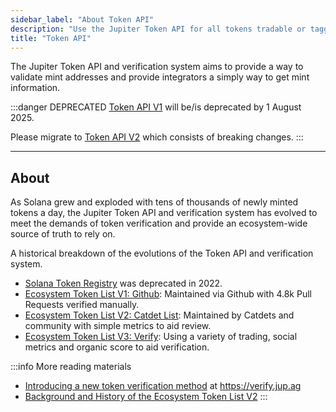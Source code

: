 ```yaml
---
sidebar_label: "About Token API"
description: "Use the Jupiter Token API for all tokens tradable or tagged via Jupiter."
title: "Token API"
---
```


<head>
    <title>Token API</title>
    <meta name="twitter:card" content="summary" />
</head>

The Jupiter Token API and verification system aims to provide a way to validate mint addresses and provide integrators a simply way to get mint information.

:::danger DEPRECATED
[Token API V1](/docs/token-api/v1) will be/is deprecated by 1 August 2025.

Please migrate to [Token API V2](/docs/token-api/v2) which consists of breaking changes.
:::

---

## About

As Solana grew and exploded with tens of thousands of newly minted tokens a day, the Jupiter Token API and verification system has evolved to meet the demands of token verification and provide an ecosystem-wide source of truth to rely on.

A historical breakdown of the evolutions of the Token API and verification system.
- [Solana Token Registry](https://github.com/solana-labs/token-list) was deprecated in 2022.
- [Ecosystem Token List V1: Github](https://github.com/jup-ag/token-list): Maintained via Github with 4.8k Pull Requests verified manually.
- [Ecosystem Token List V2: Catdet List](https://catdetlist.jup.ag): Maintained by Catdets and community with simple metrics to aid review.
- [Ecosystem Token List V3: Verify](https://verify.jup.ag): Using a variety of trading, social metrics and organic score to aid verification.

:::info More reading materials
- [Introducing a new token verification method](https://x.com/9yointern/status/1907425355071197347) at https://verify.jup.ag
- [Background and History of the Ecosystem Token List V2](https://www.jupresear.ch/t/ecosystem-master-token-list/19786)
:::
